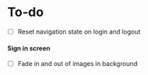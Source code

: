 # To-do

-   [ ] Reset navigation state on login and logout

#### Sign in screen

-   [ ] Fade in and out of images in background
